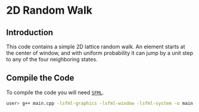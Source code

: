# 2D Random Walk 

## Introduction 

This code contains a simple 2D lattice random walk. An element starts at the center of window, and with uniform probability it can jump by a unit step to any of the four neighboring states. 

## Compile the Code 
To compile the code you will need [`SFML`](https://www.sfml-dev.org/download/). 
```bash 
user> g++ main.cpp -lsfml-graphics -lsfml-window -lsfml-system -o main.x 
```